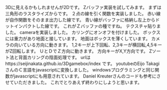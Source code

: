 3Dに見えるかもしれませんが2Dです。
Zバッファ実装を試してみます。
まずは三角形のラスタライズからです。
２点の線を引く関数を実装しました。
赤い線が自作関数をそのまま出力した線です。
青い線がバッファに格納し左上からドットインパクトした線です。
これがＺバッファの種ですね。
テクスチャ貼りました。
cameraを実装しました。
カリングにオンオフを付けました。
ボックスには重力があり地面と接しています。
地面はボックスを薄くしています。
カメラの向いている方向に動きます。
1,2キーが上下回転、2,3キーが横回転,4,5キーがZ回転します。
ＵとＤでＺ方向に動きます。
方向キーがX,Y方向です。
Zソート法と背面カリングの陰面処理です。
urlはhttps://seijinakata.github.io/3Dgamebox/index
です。
youtubeのEijo TakagiさんのＣ言語をjavascriptに変換しました。
windowsプログラミングと同じ関数がjavascriptにも用意されています。
Daniel Kreuterさんのコードも参考にさせていただきました。
これでとりあえず終わりにしようと思います。
